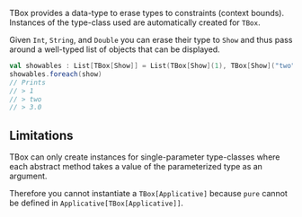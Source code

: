 TBox provides a data-type to erase types to constraints (context bounds). 
Instances of the type-class used are automatically created for `TBox`.

Given `Int`, `String`, and `Double` you can erase their type to `Show` and 
thus pass around a well-typed list of objects that can be displayed.
```scala
val showables : List[TBox[Show]] = List(TBox[Show](1), TBox[Show]("two"), TBox[Show](3.0))
showables.foreach(show)
// Prints
// > 1
// > two
// > 3.0
```

## Limitations
TBox can only create instances for single-parameter type-classes where each 
abstract method takes a value of the parameterized type as an argument.

Therefore you cannot instantiate a `TBox[Applicative]` because `pure` 
cannot be defined in `Applicative[TBox[Applicative]]`.
